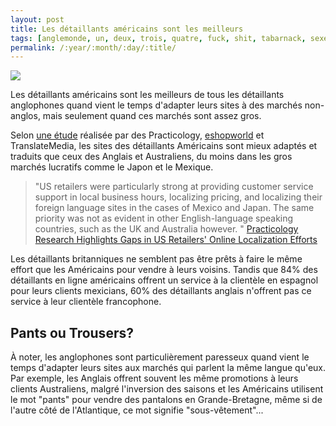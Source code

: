 ```yaml
---
layout: post
title: Les détaillants américains sont les meilleurs  
tags: [anglemonde, un, deux, trois, quatre, fuck, shit, tabarnack, sexe, mots, église, fil, de, pensée, Louis, CK, Mexique, Je sais pas, Georges, Baker, panader, majuscule, usted]  
permalink: /:year/:month/:day/:title/
---
```


![](http://www.drugrehabadvisor.com/dira/wp-content/uploads/2015/11/bigstock-Justin-Trudeau-24366677.jpg)

Les détaillants américains sont les meilleurs de tous les détaillants anglophones quand vient le temps d'adapter leurs sites à des marchés non-anglos, mais seulement quand ces marchés sont assez gros. 

Selon [une étude](https://www.practicology.com/files/7114/8112/1086/Practicology_Localization_Report_2016_DOWNLOAD.pdf) réalisée par des Practicology, [eshopworld](http://ecommercenews.eu/eshopworld-is-irelands-fastest-growing-tech-company/) et TranslateMedia, les sites des détaillants Américains sont mieux adaptés et traduits que ceux des Anglais et Australiens, du moins dans les gros marchés lucratifs comme le Japon et le Mexique. 

>"US retailers were particularly strong at providing customer service support in local business hours, localizing pricing, and localizing their foreign language sites in the cases of Mexico and Japan. The same priority was not as evident in other English-language speaking countries, such as the UK and Australia however. " [Practicology Research Highlights Gaps in US Retailers' Online Localization Efforts ](http://www.prweb.com/releases/2016/12/prweb13907351.htm)

Les détaillants britanniques ne semblent pas être prêts à faire le même effort que les Américains pour vendre à leurs voisins. Tandis que 84% des détaillants en ligne américains offrent un service à la clientèle en espagnol pour leurs clients mexicians, 60% des détaillants anglais n'offrent pas ce service à leur clientèle francophone.

## Pants ou Trousers?

À noter, les anglophones sont particulièrement paresseux quand vient le temps d'adapter leurs sites aux marchés qui parlent la même langue qu'eux. Par exemple, les Anglais offrent souvent les même promotions à leurs clients Australiens, malgré l'inversion des saisons et les Américains utilisent le mot "pants" pour vendre des pantalons en Grande-Bretagne, même si de l'autre côté de l'Atlantique, ce mot signifie "sous-vêtement"...
